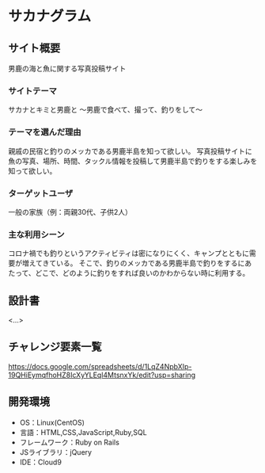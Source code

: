 # サカナグラム

## サイト概要
男鹿の海と魚に関する写真投稿サイト

### サイトテーマ
サカナとキミと男鹿と
～男鹿で食べて、撮って、釣りをして～

### テーマを選んだ理由
親戚の民宿と釣りのメッカである男鹿半島を知って欲しい。
写真投稿サイトに魚の写真、場所、時間、タックル情報を投稿して男鹿半島で釣りをする楽しみを知って欲しい。

### ターゲットユーザ
一般の家族（例：両親30代、子供2人）

### 主な利用シーン
コロナ禍でも釣りというアクティビティは密になりにくく、キャンプとともに需要が増えてきている。
そこで、釣りのメッカである男鹿半島で釣りをするにあたって、どこで、どのように釣りをすれば良いのかわからない時に利用する。

## 設計書
<...>

## チャレンジ要素一覧
https://docs.google.com/spreadsheets/d/1LqZ4NpbXIp-19QHiEymqfhoHZ8IcXyYLEql4MtsnxYk/edit?usp=sharing

## 開発環境
- OS：Linux(CentOS)
- 言語：HTML,CSS,JavaScript,Ruby,SQL
- フレームワーク：Ruby on Rails
- JSライブラリ：jQuery
- IDE：Cloud9
